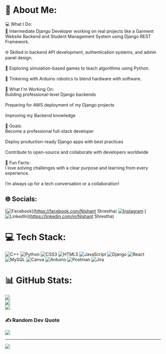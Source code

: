 # 💫 About Me:
💻 What I Do:<br>🔧 Intermediate Django Developer working on real projects like a Garment Website Backend and Student Management System using Django REST Framework.<br><br>🌐 Skilled in backend API development, authentication systems, and admin panel design.<br><br>🧠 Exploring simulation-based games to teach algorithms using Python.<br><br>🤖 Tinkering with Arduino robotics to blend hardware with software.<br><br>🚀 What I'm Working On:<br>Building professional-level Django backends<br><br>Preparing for AWS deployment of my Django projects<br><br>Improving my Backend knowledge<br><br>🎯 Goals:<br>Become a professional full-stack developer<br><br>Deploy production-ready Django apps with best practices<br><br>Contribute to open-source and collaborate with developers worldwide<br><br>🧩 Fun Facts:<br>I love solving challenges with a clear purpose and learning from every experience.<br><br>I’m always up for a tech conversation or a collaboration!


## 🌐 Socials:
[![Facebook](https://img.shields.io/badge/Facebook-%231877F2.svg?logo=Facebook&logoColor=white)](https://facebook.com/Nishant Shrestha) [![Instagram](https://img.shields.io/badge/Instagram-%23E4405F.svg?logo=Instagram&logoColor=white)](https://instagram.com/nishant.shrestha0) [![LinkedIn](https://img.shields.io/badge/LinkedIn-%230077B5.svg?logo=linkedin&logoColor=white)](https://linkedin.com/in/Nishant Shrestha) 

# 💻 Tech Stack:
![C++](https://img.shields.io/badge/c++-%2300599C.svg?style=for-the-badge&logo=c%2B%2B&logoColor=white) ![Python](https://img.shields.io/badge/python-3670A0?style=for-the-badge&logo=python&logoColor=ffdd54) ![CSS3](https://img.shields.io/badge/css3-%231572B6.svg?style=for-the-badge&logo=css3&logoColor=white) ![HTML5](https://img.shields.io/badge/html5-%23E34F26.svg?style=for-the-badge&logo=html5&logoColor=white) ![JavaScript](https://img.shields.io/badge/javascript-%23323330.svg?style=for-the-badge&logo=javascript&logoColor=%23F7DF1E) ![Django](https://img.shields.io/badge/django-%23092E20.svg?style=for-the-badge&logo=django&logoColor=white) ![React](https://img.shields.io/badge/react-%2320232a.svg?style=for-the-badge&logo=react&logoColor=%2361DAFB) ![MySQL](https://img.shields.io/badge/mysql-4479A1.svg?style=for-the-badge&logo=mysql&logoColor=white) ![Canva](https://img.shields.io/badge/Canva-%2300C4CC.svg?style=for-the-badge&logo=Canva&logoColor=white) ![Arduino](https://img.shields.io/badge/-Arduino-00979D?style=for-the-badge&logo=Arduino&logoColor=white) ![Postman](https://img.shields.io/badge/Postman-FF6C37?style=for-the-badge&logo=postman&logoColor=white) ![Jira](https://img.shields.io/badge/jira-%230A0FFF.svg?style=for-the-badge&logo=jira&logoColor=white)
# 📊 GitHub Stats:
![](https://github-readme-stats.vercel.app/api?username=nishant-stha&theme=shadow_green&hide_border=false&include_all_commits=false&count_private=false)<br/>
![](https://nirzak-streak-stats.vercel.app/?user=nishant-stha&theme=shadow_green&hide_border=false)<br/>
![](https://github-readme-stats.vercel.app/api/top-langs/?username=nishant-stha&theme=shadow_green&hide_border=false&include_all_commits=false&count_private=false&layout=compact)

### ✍️ Random Dev Quote
![](https://quotes-github-readme.vercel.app/api?type=horizontal&theme=radical)

---
[![](https://visitcount.itsvg.in/api?id=nishant-stha&icon=0&color=0)](https://visitcount.itsvg.in)

<!-- Proudly created with GPRM ( https://gprm.itsvg.in ) -->
